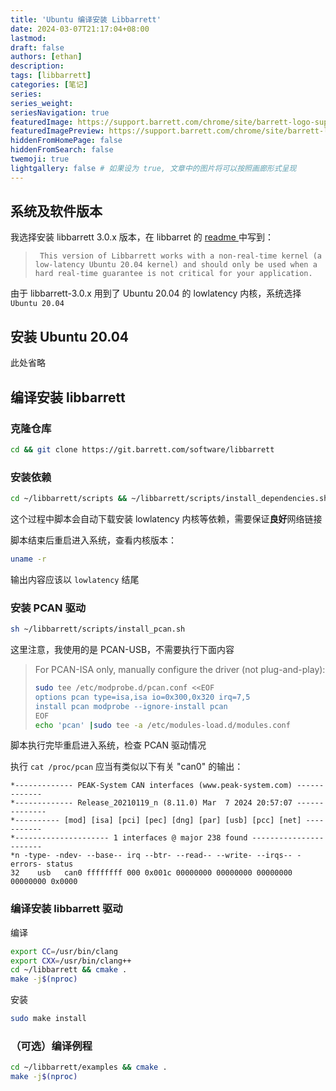 ```yaml
---
title: 'Ubuntu 编译安装 Libbarrett'
date: 2024-03-07T21:17:04+08:00
lastmod: 
draft: false
authors: [ethan]
description: 
tags: [libbarrett]
categories: [笔记]
series: 
series_weight: 
seriesNavigation: true
featuredImage: https://support.barrett.com/chrome/site/barrett-logo-support.jpg
featuredImagePreview: https://support.barrett.com/chrome/site/barrett-logo-support.jpg
hiddenFromHomePage: false
hiddenFromSearch: false
twemoji: true
lightgallery: false # 如果设为 true, 文章中的图片将可以按照画廊形式呈现
---
```

<!--more-->

## 系统及软件版本

我选择安装  libbarrett 3.0.x 版本，在 libbarret 的 [readme ](https://git.barrett.com/software/libbarrett)中写到：

> ` This version of Libbarrett works with a non-real-time kernel (a low-latency Ubuntu 20.04 kernel) and should only be used when a hard real-time guarantee is not critical for your application.`

由于 libbarrett-3.0.x 用到了 Ubuntu 20.04 的 lowlatency 内核，系统选择 `Ubuntu 20.04`

## 安装 Ubuntu 20.04

此处省略

## 编译安装 libbarrett

### 克隆仓库

```bash
cd && git clone https://git.barrett.com/software/libbarrett
```

### 安装依赖

```bash
cd ~/libbarrett/scripts && ~/libbarrett/scripts/install_dependencies.sh
```

这个过程中脚本会自动下载安装 lowlatency 内核等依赖，需要保证**良好**网络链接

脚本结束后重启进入系统，查看内核版本：

```bash
uname -r
```

输出内容应该以 `lowlatency` 结尾

### 安装 PCAN 驱动

```bash
sh ~/libbarrett/scripts/install_pcan.sh
```

这里注意，我使用的是 PCAN-USB，不需要执行下面内容

> For PCAN-ISA only, manually configure the driver (not plug-and-play):
>
> ```bash
> sudo tee /etc/modprobe.d/pcan.conf <<EOF
> options pcan type=isa,isa io=0x300,0x320 irq=7,5
> install pcan modprobe --ignore-install pcan
> EOF
> echo 'pcan' |sudo tee -a /etc/modules-load.d/modules.conf
> ```

脚本执行完毕重启进入系统，检查 PCAN 驱动情况

执行 `cat /proc/pcan` 应当有类似以下有关 "can0" 的输出：

```
*------------- PEAK-System CAN interfaces (www.peak-system.com) -------------
*------------- Release_20210119_n (8.11.0) Mar  7 2024 20:57:07 --------------
*---------- [mod] [isa] [pci] [pec] [dng] [par] [usb] [pcc] [net] -----------
*--------------------- 1 interfaces @ major 238 found -----------------------
*n -type- -ndev- --base-- irq --btr- --read-- --write- --irqs-- -errors- status
32    usb   can0 ffffffff 000 0x001c 00000000 00000000 00000000 00000000 0x0000
```

### 编译安装 libbarrett 驱动

编译

```bash
export CC=/usr/bin/clang
export CXX=/usr/bin/clang++
cd ~/libbarrett && cmake .
make -j$(nproc)
```

安装

```bash
sudo make install
```

### （可选）编译例程

```bash
cd ~/libbarrett/examples && cmake .
make -j$(nproc)
```
